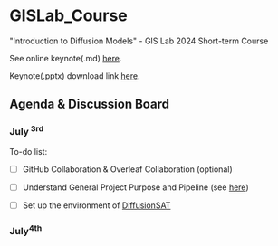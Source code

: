 

# GISLab_Course

"Introduction to Diffusion Models" - GIS Lab 2024 Short-term Course

See online keynote(.md) [here](./docs/keynote.md).

Keynote(.pptx) download link [here](https://pan.baidu.com/s/1NAZi_NWV3lNLi1rNXhJxhA?pwd=0702).

## Agenda & Discussion Board

### July<sup> 3rd</sup>

To-do list:

- [ ] GitHub Collaboration & Overleaf Collaboration (optional)

- [ ] Understand General Project Purpose and Pipeline (see [here](./docs/pipeline.md))
- [ ] Set up the environment of  [DiffusionSAT](https://github.com/samar-khanna/DiffusionSat)

### July<sup>4th</sup>
